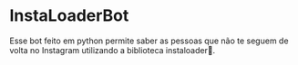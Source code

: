 # InstaLoaderBot
Esse bot feito em python permite saber as pessoas que não te seguem de volta no Instagram utilizando a biblioteca instaloader🤖.
